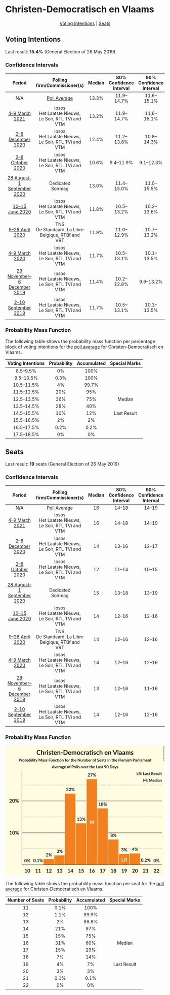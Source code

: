 # Christen-Democratisch en Vlaams

<p align="center"><a href="#voting-intentions">Voting Intentions</a> | <a href="#seats">Seats</a></p>

## Voting Intentions

Last result: **15.4%** (General Election of 26 May 2019)

### Confidence Intervals

| Period     | Polling firm/Commissioner(s) | Median | 80% Confidence Interval | 90% Confidence Interval | 95% Confidence Interval | 99% Confidence Interval |
|:----------:|:----------------:|:-----------:|:-----------------------:|:-----------------------:|:-----------------------:|:-----------------------:|
| N/A | [Poll Average](average.html) | 13.3% | 11.9–14.7% | 11.6–15.1% | 11.3–15.5% | 10.7–16.2% |
| [4–9 March 2021](2021-03-09-Ipsos.html) | Ipsos <br> Het Laatste Nieuws, Le Soir, RTL TVi and VTM | 13.2% | 11.9–14.7% | 11.6–15.1% | 11.3–15.5% | 10.7–16.2% |
| [2–8 December 2020](2020-12-08-Ipsos.html) | Ipsos <br> Het Laatste Nieuws, Le Soir, RTL TVi and VTM | 12.4% | 11.2–13.8% | 10.8–14.3% | 10.5–14.6% | 9.9–15.3% |
| [2–8 October 2020](2020-10-08-Ipsos.html) | Ipsos <br> Het Laatste Nieuws, Le Soir, RTL TVi and VTM | 10.6% | 9.4–11.9% | 9.1–12.3% | 8.8–12.7% | 8.3–13.3% |
| [28 August–1 September 2020](2020-09-01-Dedicated.html) | Dedicated <br> Soirmag | 13.0% | 11.4–15.0% | 11.0–15.5% | 10.6–16.0% | 9.8–16.9% |
| [10–15 June 2020](2020-06-15-Ipsos.html) | Ipsos <br> Het Laatste Nieuws, Le Soir, RTL TVi and VTM | 11.8% | 10.5–13.2% | 10.2–13.6% | 9.9–14.0% | 9.3–14.7% |
| [9–28 April 2020](2020-04-28-TNS.html) | TNS <br> De Standaard, La Libre Belgique, RTBf and VRT | 11.9% | 11.0–12.9% | 10.7–13.2% | 10.5–13.5% | 10.1–14.0% |
| [4–9 March 2020](2020-03-09-Ipsos.html) | Ipsos <br> Het Laatste Nieuws, Le Soir, RTL TVi and VTM | 11.7% | 10.5–13.1% | 10.1–13.5% | 9.8–13.9% | 9.2–14.6% |
| [29 November–6 December 2019](2019-12-06-Ipsos.html) | Ipsos <br> Het Laatste Nieuws, Le Soir, RTL TVi and VTM | 11.4% | 10.2–12.8% | 9.9–13.2% | 9.6–13.5% | 9.0–14.2% |
| [2–10 September 2019](2019-09-10-Ipsos.html) | Ipsos <br> Het Laatste Nieuws, Le Soir, RTL TVi and VTM | 11.7% | 10.5–13.1% | 10.1–13.5% | 9.8–13.9% | 9.3–14.5% |

### Probability Mass Function

The following table shows the probability mass function per percentage block of voting intentions for the [poll average](average.html) for Christen-Democratisch en Vlaams.

| Voting Intentions | Probability | Accumulated | Special Marks |
|:-----------------:|:-----------:|:-----------:|:-------------:|
| 8.5–9.5% | 0% | 100% |  |
| 9.5–10.5% | 0.3% | 100% |  |
| 10.5–11.5% | 4% | 99.7% |  |
| 11.5–12.5% | 20% | 95% |  |
| 12.5–13.5% | 36% | 75% | Median |
| 13.5–14.5% | 28% | 40% |  |
| 14.5–15.5% | 10% | 12% | Last Result |
| 15.5–16.5% | 2% | 2% |  |
| 16.5–17.5% | 0.2% | 0.2% |  |
| 17.5–18.5% | 0% | 0% |  |


## Seats

Last result: **19** seats (General Election of 26 May 2019)

### Confidence Intervals

| Period     | Polling firm/Commissioner(s) | Median | 80% Confidence Interval | 90% Confidence Interval | 95% Confidence Interval | 99% Confidence Interval |
|:----------:|:----------------:|:------:|:-----------------------:|:-----------------------:|:-----------------------:|:-----------------------:|
| N/A | [Poll Average](average.html) | 16 | 14–18 | 14–19 | 13–20 | 12–20 |
| [4–9 March 2021](2021-03-09-Ipsos.html) | Ipsos <br> Het Laatste Nieuws, Le Soir, RTL TVi and VTM | 16 | 14–18 | 14–19 | 13–20 | 12–20 |
| [2–8 December 2020](2020-12-08-Ipsos.html) | Ipsos <br> Het Laatste Nieuws, Le Soir, RTL TVi and VTM | 14 | 13–16 | 12–17 | 12–18 | 11–19 |
| [2–8 October 2020](2020-10-08-Ipsos.html) | Ipsos <br> Het Laatste Nieuws, Le Soir, RTL TVi and VTM | 12 | 11–14 | 10–15 | 10–16 | 9–16 |
| [28 August–1 September 2020](2020-09-01-Dedicated.html) | Dedicated <br> Soirmag | 15 | 13–18 | 13–19 | 12–19 | 11–21 |
| [10–15 June 2020](2020-06-15-Ipsos.html) | Ipsos <br> Het Laatste Nieuws, Le Soir, RTL TVi and VTM | 14 | 12–16 | 12–16 | 11–17 | 10–18 |
| [9–28 April 2020](2020-04-28-TNS.html) | TNS <br> De Standaard, La Libre Belgique, RTBf and VRT | 14 | 12–16 | 12–16 | 12–16 | 11–16 |
| [4–9 March 2020](2020-03-09-Ipsos.html) | Ipsos <br> Het Laatste Nieuws, Le Soir, RTL TVi and VTM | 14 | 12–16 | 12–16 | 11–17 | 10–18 |
| [29 November–6 December 2019](2019-12-06-Ipsos.html) | Ipsos <br> Het Laatste Nieuws, Le Soir, RTL TVi and VTM | 13 | 12–16 | 11–16 | 11–16 | 10–17 |
| [2–10 September 2019](2019-09-10-Ipsos.html) | Ipsos <br> Het Laatste Nieuws, Le Soir, RTL TVi and VTM | 14 | 12–16 | 12–16 | 11–16 | 10–17 |

### Probability Mass Function

![Graph with seats probability mass function not yet produced](average-seats-pmf-christen-democratischenvlaams.png "Seats Probability Mass Function")

The following table shows the probability mass function per seat for the [poll average](average.html) for Christen-Democratisch en Vlaams.

| Number of Seats | Probability | Accumulated | Special Marks |
|:---------------:|:-----------:|:-----------:|:-------------:|
| 11 | 0.1% | 100% |  |
| 12 | 1.1% | 99.9% |  |
| 13 | 2% | 98.8% |  |
| 14 | 21% | 97% |  |
| 15 | 15% | 75% |  |
| 16 | 31% | 60% | Median |
| 17 | 15% | 29% |  |
| 18 | 7% | 14% |  |
| 19 | 4% | 7% | Last Result |
| 20 | 3% | 3% |  |
| 21 | 0.1% | 0.1% |  |
| 22 | 0% | 0% |  |


